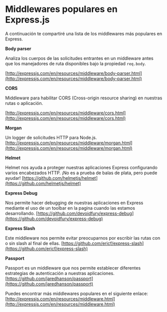 # Middlewares populares en Express.js

A continuación te compartiré una lista de los middlewares más populares en Express.

**Body parser**

Analiza los cuerpos de las solicitudes entrantes en un middleware antes que los manejadores de ruta disponibles bajo la propiedad `req.body`.

[http://expressjs.com/en/resources/middleware/body-parser.html](http://expressjs.com/en/resources/middleware/body-parser.html)

**CORS**

Middleware para habilitar CORS (Cross-origin resource sharing) en nuestras rutas o aplicación.

[http://expressjs.com/en/resources/middleware/cors.html](http://expressjs.com/en/resources/middleware/cors.html)

**Morgan**

Un logger de solicitudes HTTP para Node.js. [http://expressjs.com/en/resources/middleware/morgan.html](http://expressjs.com/en/resources/middleware/morgan.html)

**Helmet**

Helmet nos ayuda a proteger nuestras aplicaciones Express configurando varios encabezados HTTP. ¡No es a prueba de balas de plata, pero puede ayudar! [https://github.com/helmetjs/helmet](https://github.com/helmetjs/helmet)

**Express Debug**

Nos permite hacer debugging de nuestras aplicaciones en Express mediante el uso de un toolbar en la pagina cuando las estamos desarrollando. [https://github.com/devoidfury/express-debug](https://github.com/devoidfury/express-debug)

**Express Slash**

Este middleware nos permite evitar preocuparnos por escribir las rutas con o sin slash al final de ellas. [https://github.com/ericf/express-slash](https://github.com/ericf/express-slash)

**Passport**

Passport es un middleware que nos permite establecer diferentes estrategias de autenticación a nuestras aplicaciones. [https://github.com/jaredhanson/passport](https://github.com/jaredhanson/passport)

Puedes encontrar más middlewares populares en el siguiente enlace: [http://expressjs.com/en/resources/middleware.html](http://expressjs.com/en/resources/middleware.html)